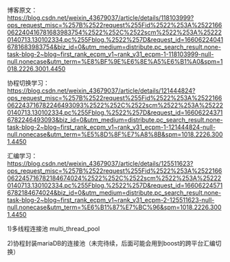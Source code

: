 博客原文：
https://blog.csdn.net/weixin_43679037/article/details/118103999?ops_request_misc=%257B%2522request%255Fid%2522%253A%2522166062240416781683983754%2522%252C%2522scm%2522%253A%252220140713.130102334.pc%255Fblog.%2522%257D&request_id=166062240416781683983754&biz_id=0&utm_medium=distribute.pc_search_result.none-task-blog-2~blog~first_rank_ecpm_v1~rank_v31_ecpm-1-118103999-null-null.nonecase&utm_term=%E8%BF%9E%E6%8E%A5%E6%B1%A0&spm=1018.2226.3001.4450

协程切换学习：
https://blog.csdn.net/weixin_43679037/article/details/121444824?ops_request_misc=%257B%2522request%255Fid%2522%253A%2522166062243716782246493093%2522%252C%2522scm%2522%253A%252220140713.130102334.pc%255Fblog.%2522%257D&request_id=166062243716782246493093&biz_id=0&utm_medium=distribute.pc_search_result.none-task-blog-2~blog~first_rank_ecpm_v1~rank_v31_ecpm-1-121444824-null-null.nonecase&utm_term=%E5%8D%8F%E7%A8%8B&spm=1018.2226.3001.4450

汇编学习：
https://blog.csdn.net/weixin_43679037/article/details/125511623?ops_request_misc=%257B%2522request%255Fid%2522%253A%2522166062245716782184674024%2522%252C%2522scm%2522%253A%252220140713.130102334.pc%255Fblog.%2522%257D&request_id=166062245716782184674024&biz_id=0&utm_medium=distribute.pc_search_result.none-task-blog-2~blog~first_rank_ecpm_v1~rank_v31_ecpm-2-125511623-null-null.nonecase&utm_term=%E6%B1%87%E7%BC%96&spm=1018.2226.3001.4450

1)多线程连接池 multi_thread_pool


2)协程封装mariaDB的连接池（未完待续，后面可能会用到boost的跨平台汇编切换）




